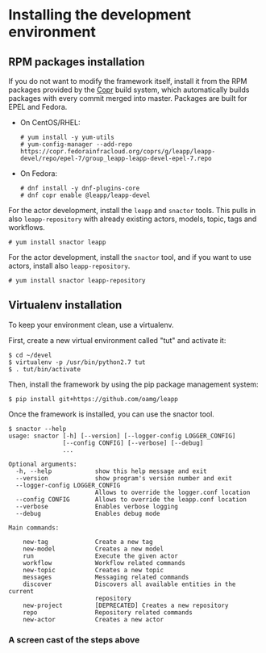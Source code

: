 # Installing the development environment

## RPM packages installation

If you do not want to modify the framework itself, install it from
the RPM packages provided by the [Copr](https://copr.fedorainfracloud.org/coprs/g/leapp/leapp-devel/)
build system, which automatically builds packages with every commit merged into master.
Packages are built for EPEL and Fedora.

* On CentOS/RHEL:
  ```shell
  # yum install -y yum-utils
  # yum-config-manager --add-repo https://copr.fedorainfracloud.org/coprs/g/leapp/leapp-devel/repo/epel-7/group_leapp-leapp-devel-epel-7.repo
  ```
* On Fedora:
  ```shell
  # dnf install -y dnf-plugins-core
  # dnf copr enable @leapp/leapp-devel
  ```

For the actor development, install the `leapp` and `snactor` tools. This pulls in also
`leapp-repository` with already existing actors, models, topic, tags and workflows.


```shell
# yum install snactor leapp
```

For the actor development, install the `snactor` tool, and if you want to use actors, install also `leapp-repository`.

```shell
# yum install snactor leapp-repository
```

## Virtualenv installation

To keep your environment clean, use a virtualenv.

First, create a new virtual environment called "tut" and activate it:
```shell
$ cd ~/devel
$ virtualenv -p /usr/bin/python2.7 tut
$ . tut/bin/activate
```

Then, install the framework by using the pip package management system:
```shell
$ pip install git+https://github.com/oamg/leapp
```

Once the framework is installed, you can use the snactor tool.
```shell
$ snactor --help
usage: snactor [-h] [--version] [--logger-config LOGGER_CONFIG]
               [--config CONFIG] [--verbose] [--debug]
               ...

Optional arguments:
  -h, --help            show this help message and exit
  --version             show program's version number and exit
  --logger-config LOGGER_CONFIG
                        Allows to override the logger.conf location
  --config CONFIG       Allows to override the leapp.conf location
  --verbose             Enables verbose logging
  --debug               Enables debug mode

Main commands:
  
    new-tag             Create a new tag
    new-model           Creates a new model
    run                 Execute the given actor
    workflow            Workflow related commands
    new-topic           Creates a new topic
    messages            Messaging related commands
    discover            Discovers all available entities in the current
                        repository
    new-project         [DEPRECATED] Creates a new repository
    repo                Repository related commands
    new-actor           Creates a new actor
```

### A screen cast of the steps above

<asciinema-player src="_static/screencasts/install.json"></ascinema-player>
